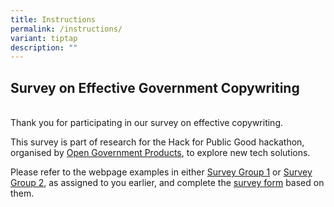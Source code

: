 ```yaml
---
title: Instructions
permalink: /instructions/
variant: tiptap
description: ""
---
```

<h2><strong>Survey on Effective Government Copywriting</strong></h2>
<p>
<br>Thank you for participating in our survey on effective copywriting.</p>
<p>This survey is part of research for the Hack for Public Good hackathon,
organised by <a href="https://www.open.gov.sg/" rel="noopener nofollow" target="_blank">Open Government Products</a>,
to explore new tech solutions.</p>
<p>Please refer to the webpage examples in either <a href="/survey-group-1/example-1a/" rel="noopener nofollow" target="_blank">Survey Group 1</a> or <a href="/survey-group-2/example-1a/" rel="noopener nofollow" target="_blank">Survey Group 2</a>,
as assigned to you earlier, and complete the <a href="form.gov.sg" rel="noopener nofollow" target="_blank">survey form</a> based on them.
<br>
</p>
<p></p>